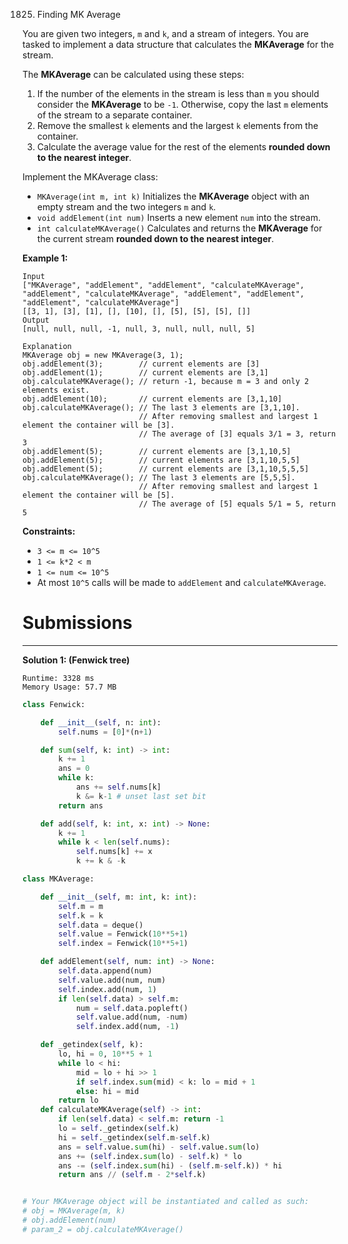 1825. Finding MK Average

You are given two integers, `m` and `k`, and a stream of integers. You are tasked to implement a data structure that calculates the **MKAverage** for the stream.

The **MKAverage** can be calculated using these steps:

1. If the number of the elements in the stream is less than `m` you should consider the **MKAverage** to be `-1`. Otherwise, copy the last `m` elements of the stream to a separate container.
1. Remove the smallest `k` elements and the largest `k` elements from the container.
1. Calculate the average value for the rest of the elements **rounded down to the nearest integer**.

Implement the MKAverage class:

* `MKAverage(int m, int k)` Initializes the **MKAverage** object with an empty stream and the two integers `m` and `k`.
* `void addElement(int num)` Inserts a new element `num` into the stream.
* `int calculateMKAverage()` Calculates and returns the **MKAverage** for the current stream **rounded down to the nearest integer**.
 

**Example 1:**
```
Input
["MKAverage", "addElement", "addElement", "calculateMKAverage", "addElement", "calculateMKAverage", "addElement", "addElement", "addElement", "calculateMKAverage"]
[[3, 1], [3], [1], [], [10], [], [5], [5], [5], []]
Output
[null, null, null, -1, null, 3, null, null, null, 5]

Explanation
MKAverage obj = new MKAverage(3, 1); 
obj.addElement(3);        // current elements are [3]
obj.addElement(1);        // current elements are [3,1]
obj.calculateMKAverage(); // return -1, because m = 3 and only 2 elements exist.
obj.addElement(10);       // current elements are [3,1,10]
obj.calculateMKAverage(); // The last 3 elements are [3,1,10].
                          // After removing smallest and largest 1 element the container will be [3].
                          // The average of [3] equals 3/1 = 3, return 3
obj.addElement(5);        // current elements are [3,1,10,5]
obj.addElement(5);        // current elements are [3,1,10,5,5]
obj.addElement(5);        // current elements are [3,1,10,5,5,5]
obj.calculateMKAverage(); // The last 3 elements are [5,5,5].
                          // After removing smallest and largest 1 element the container will be [5].
                          // The average of [5] equals 5/1 = 5, return 5
```

**Constraints:**

* `3 <= m <= 10^5`
* `1 <= k*2 < m`
* `1 <= num <= 10^5`
* At most `10^5` calls will be made to `addElement` and `calculateMKAverage`.

# Submissions
---
**Solution 1: (Fenwick tree)**
```
Runtime: 3328 ms
Memory Usage: 57.7 MB
```
```python
class Fenwick: 

    def __init__(self, n: int):
        self.nums = [0]*(n+1)

    def sum(self, k: int) -> int: 
        k += 1
        ans = 0
        while k:
            ans += self.nums[k]
            k &= k-1 # unset last set bit 
        return ans

    def add(self, k: int, x: int) -> None: 
        k += 1
        while k < len(self.nums): 
            self.nums[k] += x
            k += k & -k 

class MKAverage:

    def __init__(self, m: int, k: int):
        self.m = m
        self.k = k 
        self.data = deque()
        self.value = Fenwick(10**5+1)
        self.index = Fenwick(10**5+1)

    def addElement(self, num: int) -> None:
        self.data.append(num)
        self.value.add(num, num)
        self.index.add(num, 1)
        if len(self.data) > self.m: 
            num = self.data.popleft()
            self.value.add(num, -num)
            self.index.add(num, -1)

    def _getindex(self, k): 
        lo, hi = 0, 10**5 + 1
        while lo < hi: 
            mid = lo + hi >> 1
            if self.index.sum(mid) < k: lo = mid + 1
            else: hi = mid
        return lo 
    def calculateMKAverage(self) -> int:
        if len(self.data) < self.m: return -1 
        lo = self._getindex(self.k)
        hi = self._getindex(self.m-self.k)
        ans = self.value.sum(hi) - self.value.sum(lo)
        ans += (self.index.sum(lo) - self.k) * lo
        ans -= (self.index.sum(hi) - (self.m-self.k)) * hi
        return ans // (self.m - 2*self.k)


# Your MKAverage object will be instantiated and called as such:
# obj = MKAverage(m, k)
# obj.addElement(num)
# param_2 = obj.calculateMKAverage()
```